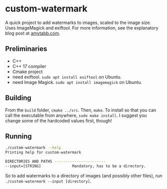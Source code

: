 # custom-watermark
A quick project to add watermarks to images, scaled to the image size.  Uses ImageMagick and exiftool.  For more information, see the explanatory blog post at [amytabb.com](https://amytabb.com/tips/2021/07/15/custom-watermark-size-filesize/).

## Preliminaries
- C++
- C++ 17 compiler
- Cmake project
- need exiftool. `sudo apt install exiftool` on Ubuntu.
- need Image Magick. `sudo apt install imagemagick` on Ubuntu.

## Building

From the `build` folder, `cmake ../src`.  Then, `make`.  To install so that you can call the executable from anywhere, `sudo make install`.  I suggest you change some of the hardcoded values first, though!

## Running

```bash
./custom-watermark --help
Printing help for custom-watermark

DIRECTORIES AND PATHS ----------------------- 
--input=[STRING]              Mandatory, has to be a directory.
```

So to add watermarks to a directory of images (and possibly other files), run `./custom-watermark --input [directory]`.

